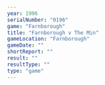 ```yaml
---
year: 1996
serialNumber: "0196" 
game: "Farnborough"
title: "Farnborough v The Min"
gameLocation: "Farnborough"
gameDate: ""
shortReport: ""
result: ""
resultType: ""
type: "game"
---
```

